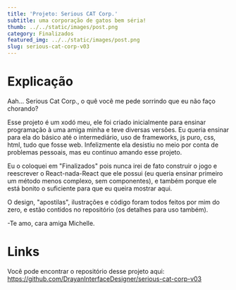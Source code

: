 ```yaml
---
title: 'Projeto: Serious CAT Corp.'
subtitle: uma corporação de gatos bem séria!
thumb: ../../static/images/post.png
category: Finalizados
featured_img: ../../static/images/post.png
slug: serious-cat-corp-v03
---
```


# Explicação

Aah... Serious Cat Corp., o quê você me pede sorrindo que eu não faço chorando?<br>

Esse projeto é um xodó meu, ele foi criado inicialmente para ensinar programação à uma amiga minha e teve diversas versões. Eu queria ensinar para ela do básico até o intermediário, uso de frameworks, js puro, css, html, tudo que fosse web.
Infelizmente ela desistiu no meio por conta de problemas pessoais, mas eu continuo amando esse projeto.<br>

Eu o coloquei em "Finalizados" pois nunca irei de fato construir o jogo e reescrever o React-nada-React que ele possui (eu queria ensinar primeiro um método menos complexo, sem componentes), e também porque ele está bonito o suficiente para que eu queira mostrar aqui.<br>

O design, "apostilas", ilustrações e código foram todos feitos por mim do zero, e estão contidos no repositório (os detalhes para uso também).<br>

-Te amo, cara amiga Michelle.<br>

# Links

Você pode encontrar o repositório desse projeto aqui:<br>
https://github.com/DrayanInterfaceDesigner/serious-cat-corp-v03
